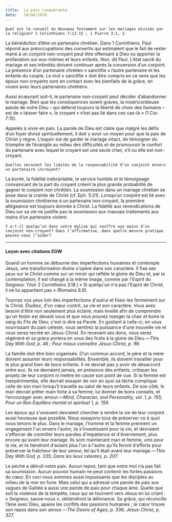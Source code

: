 ```yaml
---
title:  La paix conquérante
date:   18/06/2019
---
```


`Quel est le conseil du Nouveau Testament sur les mariages divisés par la religion? 1 Corinthiens 7:12-15 ; 1 Pierre 3:1, 2.`

La bénédiction d’être un partenaire chrétien. Dans 1 Corinthiens, Paul répond aux préoccupations des convertis qui estimaient que le fait de rester marié à un conjoint non-croyant peut être offensant à Dieu ou apporter la profanation sur eux-mêmes et leurs enfants. Non, dit Paul. L’état sacré du mariage et ses intimités doivent continuer après la conversion d’un conjoint. La présence d’un partenaire chrétien « sanctifie » l’autre partenaire et les enfants du couple. Le mot « sanctifie » doit être compris en ce sens que les époux non-croyants sont en contact avec les bienfaits de la grâce, en vivant avec leurs partenaires chrétiens.

Aussi écœurant soit-il, le partenaire non-croyant peut décider d’abandonner le mariage. Bien que les conséquences soient graves, la miséricordieuse parole de notre Dieu – qui défend toujours la liberté de choix des humains – est de « laisser faire », le croyant « n’est pas lié dans ces cas-là » (1 Cor. 7:15).

Appelés à vivre en paix. La parole de Dieu est claire que malgré les défis d’un foyer divisé spirituellement, il doit y avoir un moyen pour que la paix de Christ y règne. L’espoir est de garder le mariage intact, de témoigner du triomphe de l’évangile au milieu des difficultés et de promouvoir le confort du partenaire avec lequel le croyant est une seule chair, s’il ou elle est non-croyant.

`Quelles seraient les limites de la responsabilité d’un conjoint envers un partenaire incroyant?`

La bonté, la fidélité inébranlable, le service humble et le témoignage convaincant de la part du croyant créent la plus grande probabilité de gagner le conjoint non chrétien. La soumission dans un mariage chrétien se pose dans la crainte de Christ (cf. Eph. 5:21). Lorsqu’un conjoint est lié avec la soumission chrétienne à un partenaire non-croyant, la première allégeance est toujours donnée à Christ. La fidélité aux revendications de Dieu sur sa vie ne justifie pas la soumission aux mauvais traitements aux mains d’un partenaire violent.

`Y a-t-il quelqu’un dans votre église qui souffre aux mains d’un conjoint non-croyant? Dans l’affirmative, dans quelle mesure pratique pouvez-vous l’aider?` 

---

#### Leçon avec citations EGW

Quand un homme se détourne des imperfections humaines et contemple Jésus, une transformation divine s'opère dans son caractère. Il fixe ses yeux sur le Christ comme sur un miroir qui reflète la gloire de Dieu et, par la contemplation, il est changé à la même image, comme par l'Esprit du Seigneur. (Voir 2 Corinthiens 3.18.) « Si quelqu'un n'a pas l'Esprit de Christ, il ne lui appartient pas »  (Romains 8.9). 

Tournez vos yeux loin des imperfections d'autrui et fixez-les fermement sur le Christ. Étudiez, d'un cœur contrit, sa vie et son caractère. Vous avez besoin d'être non seulement plus éclairé, mais éveillé afin de comprendre qu'un festin est devant vous et que vous pouvez manger la chair et boire le sang du Fils de Dieu, c'est-à-dire sa Parole. En goûtant à celle-ci, en vous nourrissant du pain céleste, vous sentirez la puissance d'une nouvelle vie et vous serez recréé en Jésus-Christ. En recevant ses dons, vous serez régénéré et sa grâce portera en vous des fruits à la gloire de Dieu.—_This Day With God, p. 46 ; Pour mieux connaître Jésus-Christ, p. 96._

La famille doit être bien organisée. D’un commun accord, le père et la mère doivent assumer leurs responsabilités. Ensemble, ils doivent travailler pour le plus grand bien de leurs enfants. Il ne devrait pas y avoir de désaccord entre eux. Ils ne devraient jamais, en présence des enfants, critiquer les projets de leur conjoint ni mettre en cause son point de vue. Si la femme est inexpérimentée, elle devrait essayer de voir en quoi sa tâche complique celle de son mari lorsqu’il travaille au salut de leurs enfants. De son côté, le mari devrait prêter main forte à sa femme, lui donner de bons conseils, et l’encourager avec amour.—_Mind, Character, and Personality, vol. 1, p. 155; Pour un Bon Équilibre mental et spirituel 1, p. 159._

Les époux qui s'unissent devraient chercher à rendre la vie de leur conjoint aussi heureuse que possible. Nous essayons tous de préserver ce à quoi nous tenons le plus. Dans le mariage, l'homme et la femme prennent un engagement l'un envers l'autre, ils s'investissent pour la vie, et devraient s'efforcer de contrôler leurs paroles d'impatience et d'énervement, plus encore qu'avant leur mariage. Ils sont maintenant mari et femme, unis pour la vie, et ils tiendront d'autant plus l'un à l'autre qu'ils feront d'efforts pour préserver la fraîcheur de leur amour, tel qu'il était avant leur mariage.—_This Day With God, p. 335; Dans les lieux célestes, p. 207._

Le péché a détruit notre paix. Aucun repos, tant que notre moi n’a pas fait sa soumission. Aucun pouvoir humain ne peut contenir les fortes passions du cœur. En ceci nous sommes aussi impuissants que les disciples au milieu de la mer en furie. Mais celui qui a adressé une parole de paix aux vagues de Galilée a aussi une parole de paix pour chaque âme. Quelle que soit la violence de la tempête, ceux qui se tournent vers Jésus en lui criant : « Seigneur, sauve-nous », obtiendront la délivrance. Sa grâce, qui réconcilie l’âme avec Dieu, apaise les conflits des passions humaines ; le cœur trouve son repos dans son amour.—_The Desire of Ages, p. 336; Jésus-Christ, p. 327._